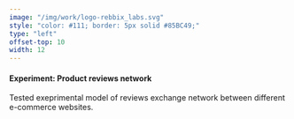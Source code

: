 ```yaml
---
image: "/img/work/logo-rebbix_labs.svg"
style: "color: #111; border: 5px solid #85BC49;"
type: "left"
offset-top: 10
width: 12
---
```

#### Experiment: Product reviews network
Tested exeprimental model of reviews exchange network between different e-commerce websites.
